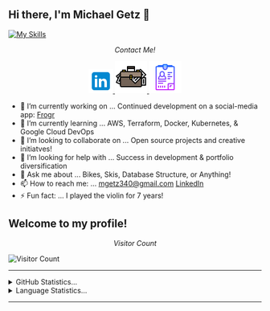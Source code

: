 ## Hi there, I'm Michael Getz 👋

[![My Skills](https://skills.thijs.gg/icons?i=html,css,js,mongodb,expressjs,react,nodejs,docker,git,kubernetes,mysql)](https://skills.thijs.gg)

<p align="center">
    <i>Contact Me!</i>

<p align="center">
    <a href="https://www.linkedin.com/in/michael-getz-340/" >
        <img src="./assets/Images/icons8-linkedin-48.png" />
    </a>
    <a href="https://mgetz34.github.io/portfolio2.0/" >
    <img src="./assets/Images/icons8-bag-64.png" />
    </a>
    <a href="https://docs.google.com/document/d/1hYjTnEG46ZDrn3ApSK0IbWef8VDkMyOTuxSw-qNJBRg/edit?usp=sharing" >
    <img src="./assets/Images/icons8-cv-64.png" />
    </a>
</p>

- 🔭 I’m currently working on ... Continued development on a social-media app: <a href="https://frogr-app.herokuapp.com/">Frogr</a>
- 🌱 I’m currently learning ... AWS, Terraform, Docker, Kubernetes, & Google Cloud DevOps
- 👯 I’m looking to collaborate on ... Open source projects and creative initiatves!
- 🤔 I’m looking for help with ... Success in development & portfolio diversification
- 💬 Ask me about ... Bikes, Skis, Database Structure, or Anything!
- 📫 How to reach me: ... mgetz340@gmail.com
  <a href="https://www.linkedin.com/in/michael-getz-340/" >LinkedIn
  </a>
- ⚡ Fun fact: ... I played the violin for 7 years!

## Welcome to my profile!

<p align="center">
    <i>Visitor Count</i>

![Visitor Count](https://profile-counter.glitch.me/{mgetz34}/count.svg)

<hr>
<details>
<summary>GitHub Statistics...</summary>
<p align = "center" >
<img src="https://github-readme-stats.vercel.app/api?username=mgetz34&show_icons=true&hide_border=true&&count_private=true&include_all_commits=true" />
</p>
</details>

<details>
<summary>Language Statistics...</summary><br />
<p align = "center">
<img src="https://wakatime.com/share/@4c308fca-1187-41a9-9617-2f4c38597950/aa7f1248-6215-4cd8-b1dc-5d5ad2daf462.svg" height="400" />
</p>
</details>
<hr>
